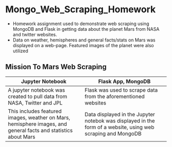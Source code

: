 # Mongo_Web_Scraping_Homework

- Homework assignment used to demonstrate web scraping using MongoDB and Flask in getting data about the planet Mars from NASA and twitter websites.
- Data on weather, hemispheres and general facts/stats on Mars was displayed on a web-page. Featured images of the planet were also utilized

## Mission To Mars Web Scraping

Jupyter Notebook | Flask App, MongoDB
------------ | -------------
A jupyter notebook was created to pull data from NASA, Twitter and JPL | Flask was used to scrape data from the aforementioned websites
This includes featured images, weather on Mars, hemisphere images, and general facts and statistics about Mars | Data displayed in the Jupyter notebok was displayed in the form of a website, using web scraping and MongoDB
